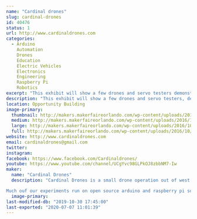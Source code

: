```yaml
---
name: "Cardinal drones"
slug: cardinal-drones
id: 40476
status: 1
url: http://www.cardinaldrones.com
categories:
  - Arduino
    Automation
    Drones
    Education
    Electric Vehicles
    Electronics
    Engineering
    Raspberry Pi
    Robotics
excerpt: "This exhibit will show a few drones and servo testers demonstrating how to control brush less motors and servos.  We also have a robotic arm and a drone simulation program for people to play with on a laptop and usb drone remote.  Come see the flying baby stroller!"
description: "This exhibit will show a few drones and servo testers, demonstrating how to control brush less motors and servos.  We also have a drone simulation program for people to play with on a laptop and usb drone remote.    There are  informational posters showing how the internal computer  controls the brushless motors.  We have several additional creations such as the flying baby stroller and a robotic arm."
location: Opportunity Building
image-primary:
  thumbnail: http://makers.makerfaireorlando.com/wp-content/uploads/2016/10/Screen-Shot-2016-05-13-at-9.46.17-PM-150x73.png
  medium: http://makers.makerfaireorlando.com/wp-content/uploads/2016/10/Screen-Shot-2016-05-13-at-9.46.17-PM-300x59.png
  large: http://makers.makerfaireorlando.com/wp-content/uploads/2016/10/Screen-Shot-2016-05-13-at-9.46.17-PM.png
  full: http://makers.makerfaireorlando.com/wp-content/uploads/2016/10/Screen-Shot-2016-05-13-at-9.46.17-PM.png
website: http://www.cardinaldrones.com
email: cardinaldrones@gmail.com
twitter: 
instagram: 
facebook: https://www.facebook.com/Cardinaldrones/
youtube: https://www.youtube.com/channel/UCgYvc98GLPkOJ8zbbNM7-Iw
maker:
  name: "Cardinal Drones"
  description: "Cardinal Drones is a small drone operation out of west palm beach fl.  it started as a hobbiest meetup lab and grew into a repair and modification office where we hack drones to do things they werent designed to do.  We me just about anything.  Drones that cut mangos off trees, lift cat carries ( with no cat inside for now), and fully automatic delivery drones for water ballooning and delivering beers to your friends (within the limits of the law)    flying hoverboards (back to the future style not the lame seqway looking exploding ones)  

Much ouf our experiments run on open source arduino and raspberry pi software.  We have been at the palm beach maker fair before and this is our first time at the orlando maker fair.  "
  image-primary: 
last-modified-db: "2019-10-30 17:45:00"
last-exported: "2020-07-07 11:01:39"
---
```

